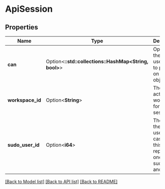 # ApiSession

## Properties

Name | Type | Description | Notes
------------ | ------------- | ------------- | -------------
**can** | Option<**::std::collections::HashMap<String, bool>**> | Operations the current user is able to perform on this object | [optional][readonly]
**workspace_id** | Option<**String**> | The id of active workspace for this session | [optional]
**sudo_user_id** | Option<**i64**> | The id of the actual user in the case when this session represents one user sudo'ing as another | [optional][readonly]

[[Back to Model list]](../README.md#documentation-for-models) [[Back to API list]](../README.md#documentation-for-api-endpoints) [[Back to README]](../README.md)


